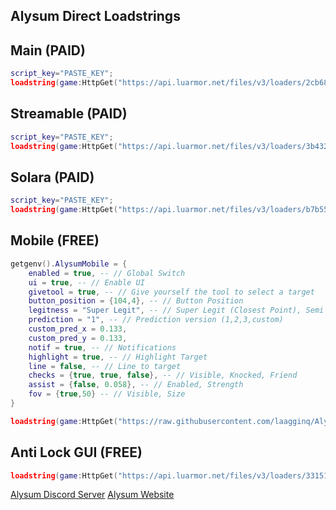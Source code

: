## Alysum Direct Loadstrings

## Main (PAID)
```lua
script_key="PASTE_KEY";
loadstring(game:HttpGet("https://api.luarmor.net/files/v3/loaders/2cb68af157ca24ff8de44ddc6c830f93.lua"))()
```

## Streamable (PAID)
```lua
script_key="PASTE_KEY";
loadstring(game:HttpGet("https://api.luarmor.net/files/v3/loaders/3b432b5193c83baf427c3ef25794a7cb.lua"))()
```

## Solara (PAID)
```lua
script_key="PASTE_KEY";
loadstring(game:HttpGet("https://api.luarmor.net/files/v3/loaders/b7b556786ae40eaf682115fc59fecc45.lua"))()
```

## Mobile (FREE)
```lua
getgenv().AlysumMobile = {
    enabled = true, -- // Global Switch
    ui = true, -- // Enable UI
    givetool = true, -- // Give yourself the tool to select a target
    button_position = {104,4}, -- // Button Position
    legitness = "Super Legit", -- // Super Legit (Closest Point), Semi Legit (Closest Part), Normal (Torso), Blatant (Head)
    prediction = "1", -- // Prediction version (1,2,3,custom)
    custom_pred_x = 0.133,
    custom_pred_y = 0.133,
    notif = true, -- // Notifications
    highlight = true, -- // Highlight Target
    line = false, -- // Line to target
    checks = {true, true, false}, -- // Visible, Knocked, Friend
    assist = {false, 0.058}, -- // Enabled, Strength
    fov = {true,50} -- // Visible, Size
}

loadstring(game:HttpGet("https://raw.githubusercontent.com/laagginq/Alysum/main/mobile"))()
```

## Anti Lock GUI (FREE)
```lua
loadstring(game:HttpGet("https://api.luarmor.net/files/v3/loaders/331516c9f626f525655e26f87ebc0153.lua"))()
```

[Alysum Discord Server](https://discord.gg/rbxfanclub)
[Alysum Website](https://alysum.pro/)
